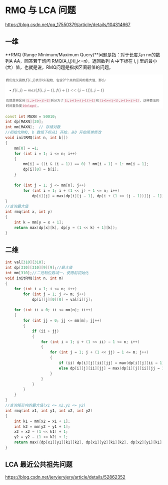 # RMQ 与 LCA 问题

<https://blog.csdn.net/qq_17550379/article/details/104314667>

## 一维

**RMQ (Range Minimum/Maximum Query)**问题是指：对于长度为n nn的数列A AA，回答若干询问 RMQ(A,i,j)(i,j<=n)，返回数列 A 中下标在 i, j 里的最小(大）值，也就是说，RMQ​问题是指求区间最值的问题。

![](images/markdown-2022-03-07-20-36-13.png)

```cpp
const int MAXN = 50010;
int dp[MAXN][20];
int mm[MAXN];  // 存储对数
//初始化RMQ, b 数组下标从1 开始，从0 开始简单修改
void initRMQ(int n, int b[])
{
    mm[0] = −1;
    for (int i = 1; i <= n; i++)
    {
        mm[i] = ((i & (i − 1)) == 0) ? mm[i − 1] + 1: mm[i − 1];
        dp[i][0] = b[i];
    }

    for (int j = 1; j <= mm[n]; j++)
        for (int i = 1; i + (1 << j) − 1 <= n; i++)
            dp[i][j] = max(dp[i][j − 1], dp[i + (1 << (j − 1))][j − 1]);
}
//查询最大值
int rmq(int x, int y)
{
    int k = mm[y − x + 1];
    return max(dp[x][k], dp[y − (1 << k) + 1][k]);
}
```

## 二维

```cpp
int val[310][310];
int dp[310][310][9][9];//最大值
int mm[310];//二进制位数减一，使用前初始化
void initRMQ(int n, int m)
{
    for (int i = 1; i <= n; i++)
        for (int j = 1; j <= m; j++)
            dp[i][j][0][0] = val[i][j];

    for (int ii = 0; ii <= mm[n]; ii++)
    {
        for (int jj = 0; jj <= mm[m]; jj++)
        {
            if (ii + jj)
            {
                for (int i = 1; i + (1 << ii) − 1 <= n; i++)
                {
                    for (int j = 1; j + (1 << jj) − 1 <= m; j++)
                    {
                        if (ii) dp[i][j][ii][jj] = max(dp[i][j][ii − 1][jj], dp[i + (1 << (ii − 1))][j][ii − 1][jj]);
                        else dp[i][j][ii][jj] = max(dp[i][j][ii][jj − 1], dp[i][j + (1 << (jj − 1))][ii][jj − 1]);
                    }
                }
            }
        }
    }
}
//查询矩形内的最大值(x1 <= x2,y1 <= y2)
int rmq(int x1, int y1, int x2, int y2)
{
    int k1 = mm[x2 − x1 + 1];
    int k2 = mm[y2 − y1 + 1];
    x2 = x2 − (1 << k1) + 1;
    y2 = y2 − (1 << k2) + 1;
    return max({dp[x1][y1][k1][k2], dp[x1][y2][k1][k2], dp[x2][y1][k1][k2], dp[x2][y2][k1][k2]});
}
```

## LCA 最近公共祖先问题

<https://blog.csdn.net/jeryjeryjery/article/details/52862352>
